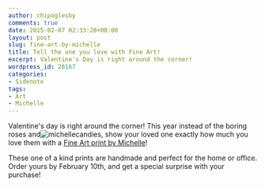 ```yaml
---
author: chipoglesby
comments: true
date: 2015-02-07 02:33:28+00:00
layout: post
slug: fine-art-by-michelle
title: Tell the one you love with Fine Art!
excerpt: Valentine's Day is right around the corner!
wordpress_id: 28167
categories:
- Sidenote
tags:
- Art
- Michelle
---
```


Valentine's day is right around the corner! This year instead of the boring roses and![michelle](https://storage.googleapis.com/www.chipoglesby.com/michelle-300x300.jpg)candies, show your loved one exactly how much you love them with a [Fine Art print by Michelle](https://www.etsy.com/shop/FineArtbyMichelleO?ref=l2-shopheader-name)!

These one of a kind prints are handmade and perfect for the home or office. Order yours by February 10th, and get a special surprise with your purchase!
